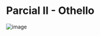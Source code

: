 # Parcial II - Othello
![image](https://github.com/AntekR/ParcialII/assets/83246281/8e732cbf-bb96-4bcd-a201-9324611e4729)

